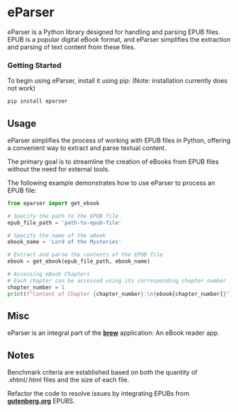 # eParser

eParser is a Python library designed for handling and parsing EPUB files. EPUB is a popular digital eBook format, and eParser simplifies the extraction and parsing of text content from these files.

### Getting Started

To begin using eParser, install it using pip: (Note: installation currently does not work)

```bash
pip install eparser
```

## Usage
eParser simplifies the process of working with EPUB files in Python, offering a convenient way to extract and parse textual content. 

The primary goal is to streamline the creation of eBooks from EPUB files without the need for external tools.

The following example demonstrates how to use eParser to process an EPUB file:

```py
from eparser import get_ebook

# Specify the path to the EPUB file
epub_file_path = 'path-to-epub-file'

# Specify the name of the eBook
ebook_name = 'Lord of the Mysteries'

# Extract and parse the contents of the EPUB file
ebook = get_ebook(epub_file_path, ebook_name)

# Accessing eBook Chapters
# Each chapter can be accessed using its corresponding chapter number
chapter_number = 1
print(f"Content of Chapter {chapter_number}:\n{ebook[chapter_number]}")
```

## Misc
eParser is an integral part of the [**brew**](https://github.com/nuryase/brew) application: An eBook reader app.


## Notes
Benchmark criteria are established based on both the quantity of .xhtml/.html files and the size of each file.

Refactor the code to resolve issues by integrating EPUBs from [**gutenberg.org**](https://www.gutenberg.org/) EPUBS.

